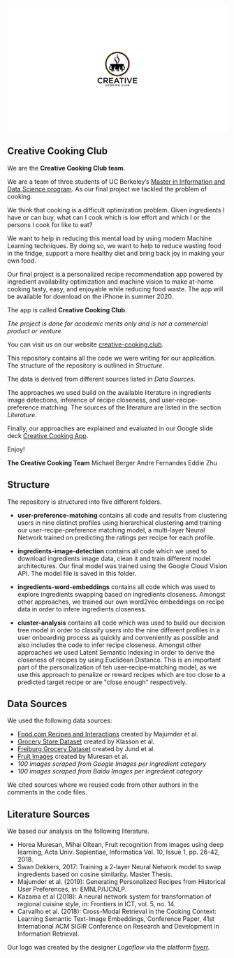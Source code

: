 <div align="center">
  <img src="Creative_Cooking_Club.jpg">
</div>


## Creative Cooking Club

We are the **Creative Cooking Club team**. 

We are a team of three students of UC Berkeley’s [Master in Information and Data Science program](https://www.ischool.berkeley.edu/projects/2020/creative-cooking-club). As our final project we tackled the problem of cooking. 

We think that cooking is a difficult optimization problem. Given ingredients I have or can buy, what can I cook which is low effort and which I or the persons I cook for like to eat? 

We want to help in reducing this mental load by using modern Machine Learning techniques. By doing so, we want to help to reduce wasting food in the fridge, support a more healthy diet and bring back joy in making your own food.

Our final project is a personalized recipe recommendation app powered by ingredient availability optimization and machine vision to make at-home cooking tasty, easy, and enjoyable while reducing food waste. The app will be available for download on the iPhone in summer 2020. 

The app is called **Creative Cooking Club**. 

*The project is done for academic merits only and is not a commercial product or venture.*

You can visit us on our website [creative-cooking.club](https://www.creative-cooking.club/).

This repository contains all the code we were writing for our application. The structure of the repository is outlined in *Structure*.

The data is derived from different sources listed in *Data Sources*.

The approaches we used build on the available literature in ingredients image detections, inference of recipe closeness, and user-recipe-preference matching. The sources of the literature are listed in the section *Literature*.

Finally, our approaches are explained and evaluated in our Google slide deck [Creative Cooking App](https://docs.google.com/presentation/d/1Srjhf28hi3QJZ-fJAD0IVu0_gLrK8uXcIUSNgeqtJh4/edit?usp=sharing).

Enjoy!

**The Creative Cooking Team**
Michael Berger
Andre Fernandes
Eddie Zhu


## Structure

The repository is structured into five different folders.

*   **user-preference-matching** contains all code and results from clustering users in nine distinct profiles using hierarchical clustering amd training our user-recipe-preference matching model, a multi-layer Neural Network trained on predicting the ratings per recipe for each profile.

*   **ingredients-image-detection** contains all code which we used to download ingredients image data, clean it and train different model architectures. Our final model was trained using the Google Cloud Vision API. The model file is saved in this folder.

*   **ingredients-word-embeddings** contains all code which was used to explore ingredients swapping based on ingredients closeness. Amongst other approaches, we trained our own word2vec embeddings on recipe data in order to infere ingredients closeness.

*   **cluster-analysis** contains all code which was used to build our decision tree model in order to classify users into the nine different profiles in a user onboarding process as quickly and conveniently as possible and also includes the code to infer recipe closeness. Amongst other approaches we used Latent Semantic Indexing in order to derive the closeness of recipes by using Euclidean Distance. This is an important part of the personalization of teh user-recipe-matching model, as we use this approach to penalize or reward recipes which are too close to a predicted target recipe or are "close enough" respectively.


## Data Sources

We used the following data sources:

*   [Food.com Recipes and Interactions](https://www.kaggle.com/shuyangli94/food-com-recipes-and-user-interactions) created by Majumder et al.
*   [Grocery Store Dataset](https://github.com/marcusklasson/GroceryStoreDataset) created by Klasson et al.
*   [Freiburg Grocery Dataset](https://github.com/PhilJd/freiburg_groceries_dataset) created by Jund et al.
*   [Fruit Images](https://github.com/Horea94/Fruit-Images-Dataset) created by Muresan et al.
*   *100 images scraped from Google Images per ingredient category*
*   *100 images scraped from Baidu Images per ingredient category*

We cited sources where we reused code from other authors in the comments in the code files.


## Literature Sources

We based our analysis on the following literature.

*   Horea Muresan, Mihai Oltean, Fruit recognition from images using deep learning, Acta Univ. Sapientiae, Informatica Vol. 10, Issue 1, pp. 26-42, 2018.
*   Swan Dekkers, 2017: Training a 2-layer Neural Network model to swap ingredients based on cosine similarity. Master Thesis.
*   Majumder et al. (2019): Generating Personalized Recipes from Historical User Preferences, in: EMNLP/IJCNLP.
*   Kazama et al (2018): A neural network system for transformation of regional cuisine style, in: Frontiers in ICT, vol. 5, no. 14.
*   Carvalho et al. (2018): Cross-Modal Retrieval in the Cooking Context: Learning Semantic Text-Image Embeddings, Conference Paper, 41st International ACM SIGIR Conference on Research and Development in Information Retrieval.

Our logo was created by the designer *Logoflow* via the platform [fiverr](https://www.fiverr.com).
